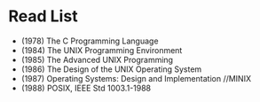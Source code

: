 # Read List
- (1978) The C Programming Language
- (1984) The UNIX Programming Environment
- (1985) The Advanced UNIX Programming
- (1986) The Design of the UNIX Operating System
- (1987) Operating Systems: Design and Implementation //MINIX
- (1988) POSIX, IEEE Std 1003.1-1988